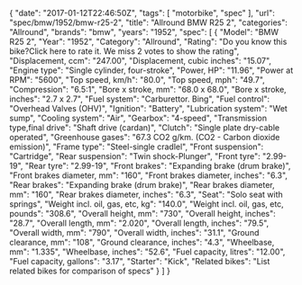 {
    "date": "2017-01-12T22:46:50Z",
    "tags": [
        "motorbike",
        "spec"
    ],
    "url": "spec\/bmw\/1952\/bmw-r25-2",
    "title": "Allround BMW R25 2",
    "categories": "Allround",
    "brands": "bmw",
    "years": "1952",
    "spec": [
        {
            "Model": "BMW R25 2",
            "Year": "1952",
            "Category": "Allround",
            "Rating": "Do you know this bike?Click here to rate it. We miss 2 votes to show the rating",
            "Displacement, ccm": "247.00",
            "Displacement, cubic inches": "15.07",
            "Engine type": "Single cylinder, four-stroke",
            "Power, HP": "11.96",
            "Power at RPM": "5600",
            "Top speed, km\/h": "80.0",
            "Top speed, mph": "49.7",
            "Compression": "6.5:1",
            "Bore x stroke, mm": "68.0 x 68.0",
            "Bore x stroke, inches": "2.7 x 2.7",
            "Fuel system": "Carburettor. Bing",
            "Fuel control": "Overhead Valves (OHV)",
            "Ignition": "Battery",
            "Lubrication system": "Wet sump",
            "Cooling system": "Air",
            "Gearbox": "4-speed",
            "Transmission type,final drive": "Shaft drive (cardan)",
            "Clutch": "Single plate dry-cable operated",
            "Greenhouse gases": "67.3 CO2 g\/km. (CO2 - Carbon dioxide emission)",
            "Frame type": "Steel-single cradlel",
            "Front suspension": "Cartridge",
            "Rear suspension": "Twin shock-Plunger",
            "Front tyre": "2.99-19",
            "Rear tyre": "2.99-19",
            "Front brakes": "Expanding brake (drum brake)",
            "Front brakes diameter, mm": "160",
            "Front brakes diameter, inches": "6.3",
            "Rear brakes": "Expanding brake (drum brake)",
            "Rear brakes diameter, mm": "160",
            "Rear brakes diameter, inches": "6.3",
            "Seat": "Solo seat with springs",
            "Weight incl. oil, gas, etc, kg": "140.0",
            "Weight incl. oil, gas, etc, pounds": "308.6",
            "Overall height, mm": "730",
            "Overall height, inches": "28.7",
            "Overall length, mm": "2.020",
            "Overall length, inches": "79.5",
            "Overall width, mm": "790",
            "Overall width, inches": "31.1",
            "Ground clearance, mm": "108",
            "Ground clearance, inches": "4.3",
            "Wheelbase, mm": "1.335",
            "Wheelbase, inches": "52.6",
            "Fuel capacity, litres": "12.00",
            "Fuel capacity, gallons": "3.17",
            "Starter": "Kick",
            "Related bikes": "List related bikes for comparison of specs"
        }
    ]
}